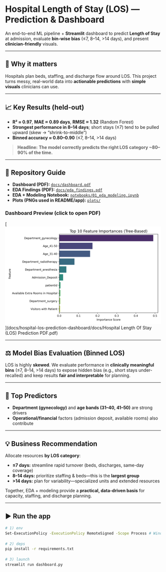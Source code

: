 # Hospital Length of Stay (LOS) — Prediction & Dashboard

An end-to-end ML pipeline + **Streamlit** dashboard to predict **Length of Stay** at admission, evaluate **bin-wise bias** (≤7, 8–14, >14 days), and present **clinician-friendly** visuals.

---

## 🔎 Why it matters
Hospitals plan beds, staffing, and discharge flow around LOS. This project turns messy, real-world data into **actionable predictions** with **simple visuals** clinicians can use.

---

## 📈 Key Results (held-out)
- **R² ≈ 0.97**, **MAE ≈ 0.89 days**, **RMSE ≈ 1.32** (Random Forest)
- **Strongest performance in 8–14 days**; short stays (≤7) tend to be pulled upward (skew → “shrink-to-middle”)
- **Binned accuracy ≈ 0.80–0.90** (≤7, 8–14, >14 days)

> **Headline:** **The model correctly predicts the right LOS category ~80–90% of the time.**

---

## 🧭 Repository Guide
- **Dashboard (PDF):** [`docs/dashboard.pdf`](docs/dashboard.pdf)
- **EDA Findings (PDF):** [`docs/eda_findings.pdf`](docs/eda_findings.pdf)
- **EDA + Modeling Notebook:** [`notebooks/01_eda_modeling.ipynb`](notebooks/01_eda_modeling.ipynb)
- **Plots (PNGs used in README/app):** [`plots/`](plots/)

### Dashboard Preview (click to open PDF)
[<img src="plots/feature_importance_visual.png" width="520">](docs/hospital-los-prediction-dashboard/docs/Hospital Length Of Stay (LOS) Prediction PDF.pdf)

---

## ⚖️ Model Bias Evaluation (Binned LOS)
LOS is highly **skewed**. We evaluate performance in **clinically meaningful bins** (≤7, 8–14, >14 days) to expose hidden bias (e.g., short stays under-recalled) and keep results **fair and interpretable** for planning.

---

## 🧠 Top Predictors
- **Department (gynecology)** and **age bands (31–40, 41–50)** are strong drivers
- **Operational/financial** factors (admission deposit, available rooms) also contribute

---

## 💡 Business Recommendation
Allocate resources **by LOS category**:
- **≤7 days:** streamline rapid turnover (beds, discharges, same-day coverage)
- **8–14 days:** prioritize staffing & beds—this is the **largest group**
- **>14 days:** plan for variability—specialized units and extended resources

Together, EDA + modeling provide a **practical, data-driven basis** for capacity, staffing, and discharge planning.

---

## ▶️ Run the app
```bash
# 1) env
Set-ExecutionPolicy -ExecutionPolicy RemoteSigned -Scope Process # Windows

# 2) deps
pip install -r requirements.txt

# 3) launch
streamlit run dashboard.py
